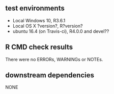 ## test environments
* Local Windows 10, R3.6.1
* Local OS X ?version?, R?version?
* ubuntu 16.4 (on Travis-ci), R4.0.0 and devel??

## R CMD check results
There were no ERRORs, WARNINGs or NOTEs.

## downstream dependencies
NONE
